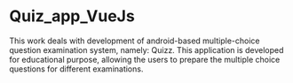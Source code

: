# Quiz_app_VueJs
This work deals with development of android-based multiple-choice question examination system, namely: Quizz. This application is developed for educational purpose, allowing the users to prepare the multiple choice questions for different examinations.
